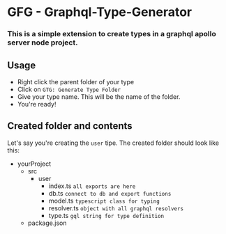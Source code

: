 # GFG - Graphql-Type-Generator

### This is a simple extension to create types in a graphql apollo server node project.

## Usage

- Right click the parent folder of your type
- Click on `GTG: Generate Type Folder`
- Give your type name. This will be the name of the folder.
- You're ready!

## Created folder and contents

Let's say you're creating the `user` tipe. The created folder should look like this:
- yourProject
  - src
    - user
      - index.ts `all exports are here`
      - db.ts `connect to db and export functions`
      - model.ts `typescript class for typing`
      - resolver.ts `object with all graphql resolvers`
      - type.ts `gql string for type definition`
  - package.json
